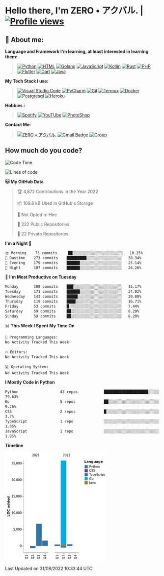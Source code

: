 # **Hello there**, I'm ZERO • アクバル. | [![Profile views](https://gpvc.arturio.dev/Ryomen-Sukuna)](https://github.com/Ryomen-Sukuna)

## 👦 **About me**:

**Language and Framework I'm learning, at least interested in learning them:**

> [![Python](https://badges.aleen42.com/src/python.svg)](https://python.org)
> [![HTML](https://img.shields.io/badge/-HTML-%232c3e50?style=flat&logo=php)](https://whatwg.org)
> [![Golang](https://badges.aleen42.com/src/golang.svg)](https://golang.org)
> [![JavaScript](https://badges.aleen42.com/src/javascript.svg)](https://nodejs.org)
> [![Kotlin](https://badges.aleen42.com/src/kotlin.svg)](https://kotlinlang.org)
> [![Rust](https://img.shields.io/badge/-rust-%232c3e50?style=flat&logo=rust)](https://rust-lang.org)
> [![PHP](https://img.shields.io/badge/-php-%232c3e50?style=flat&logo=php)](https://www.php.net)
> [![Flutter](https://img.shields.io/badge/-flutter-%232c3e50?style=flat&logo=flutter)](https://flutter.dev)
> [![Dart](https://img.shields.io/badge/-dart-%232c3e50?style=flat&logo=dart)](https://dart.dev)
> [![Java](https://badges.aleen42.com/src/java.svg)](https://www.java.com/en)

**My Tech Stack I use:**

> [![Visual Studio Code](https://badges.aleen42.com/src/visual_studio_code.svg)](https://code.visualstudio.com)
> [![PyCharm](https://img.shields.io/badge/-pycharm-%23007ACC?style=flat&logo=pycharm&logoColor=black&color=black&labelColor=green)](https://www.jetbrains.com/pycharm)
> [![Git](https://img.shields.io/badge/-Git-%23F05032?style=flat&logo=git&logoColor=%23ffffff)](https://git-scm.com)
> [![Termux](https://img.shields.io/badge/-Termux-%232c3e50?style=flat&logo=typescript)](https://termux.com)
> [![Docker](https://badges.aleen42.com/src/docker.svg)](https://www.docker.com/)
> [![Postgresql](https://img.shields.io/badge/-Postgresql-%232c3e50?style=flat&logo=postgresql)](https://postgresql.org)
> [![Heroku](https://img.shields.io/badge/-Heroku-purple?style=flat&logo=heroku)](https://heroku.com)

**Hobbies :**

> [![Spotify](https://badges.aleen42.com/src/spotify.svg)](https://spotify.com)
> [![YouTUbe](https://badges.aleen42.com/src/youtube.svg)](https://spotify.com)
> [![PhotoShop](https://badges.aleen42.com/src/photoshop.svg)](https://www.adobe.com/products/photoshop.html)

**Contact Me:**

> [![ZERO • アクバル.](https://badges.aleen42.com/src/telegram.svg)](https://t.me/Anomaliii)
> [![Gmail Badge](https://img.shields.io/badge/-ryomensukuna83@gmail.com-c14438?style=flat&logo=Gmail&logoColor=white)](https://ryomensukuna83@gmail.com)
> [![Group](https://img.shields.io/badge/dynamic/json?logo=telegram&label=%40RandomAnimeIndonesia&labelColor=282c34&suffix=+members&color=2CA5E0&query=%24.data.totalSubs&url=https%3A%2F%2Fapi.spencerwoo.com%2Fsubstats%2F%3Fsource%3Dtelegram%26queryKey%3DGrup_Anime_Random&longCache=true%22)](https://t.me/Grup_Anime_Random)
 

## **How much do you code?**

<!--START_SECTION:waka-->
![Code Time](http://img.shields.io/badge/Code%20Time-778%20hrs%2028%20mins-blue)

![Lines of code](https://img.shields.io/badge/From%20Hello%20World%20I%27ve%20Written-34%20Thousand%20lines%20of%20code-blue)

**🐱 My GitHub Data** 

> 🏆 4,872 Contributions in the Year 2022
 > 
> 📦 109.6 kB Used in GitHub's Storage 
 > 
> 🚫 Not Opted to Hire
 > 
> 📜 222 Public Repositories 
 > 
> 🔑 22 Private Repositories  
 > 
**I'm a Night 🦉** 

```text
🌞 Morning    73 commits     ██░░░░░░░░░░░░░░░░░░░░░░░   10.25% 
🌆 Daytime    273 commits    █████████░░░░░░░░░░░░░░░░   38.34% 
🌃 Evening    179 commits    ██████░░░░░░░░░░░░░░░░░░░   25.14% 
🌙 Night      187 commits    ██████░░░░░░░░░░░░░░░░░░░   26.26%

```
📅 **I'm Most Productive on Tuesday** 

```text
Monday       108 commits    ███░░░░░░░░░░░░░░░░░░░░░░   15.17% 
Tuesday      171 commits    ██████░░░░░░░░░░░░░░░░░░░   24.02% 
Wednesday    143 commits    █████░░░░░░░░░░░░░░░░░░░░   20.08% 
Thursday     119 commits    ████░░░░░░░░░░░░░░░░░░░░░   16.71% 
Friday       53 commits     █░░░░░░░░░░░░░░░░░░░░░░░░   7.44% 
Saturday     59 commits     ██░░░░░░░░░░░░░░░░░░░░░░░   8.29% 
Sunday       59 commits     ██░░░░░░░░░░░░░░░░░░░░░░░   8.29%

```


📊 **This Week I Spent My Time On** 

```text
💬 Programming Languages: 
No Activity Tracked This Week

🔥 Editors: 
No Activity Tracked This Week

💻 Operating System: 
No Activity Tracked This Week

```

**I Mostly Code in Python** 

```text
Python                   43 repos            ████████████████████░░░░░   79.63% 
Go                       5 repos             ██░░░░░░░░░░░░░░░░░░░░░░░   9.26% 
CSS                      2 repos             █░░░░░░░░░░░░░░░░░░░░░░░░   3.7% 
TypeScript               1 repo              ░░░░░░░░░░░░░░░░░░░░░░░░░   1.85% 
JavaScript               1 repo              ░░░░░░░░░░░░░░░░░░░░░░░░░   1.85%

```


**Timeline**

![Chart not found](https://raw.githubusercontent.com/Ryomen-Sukuna/Ryomen-Sukuna/master/charts/bar_graph.png) 


 Last Updated on 31/08/2022 10:33:44 UTC
<!--END_SECTION:waka-->
